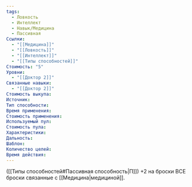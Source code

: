 ```yaml
---
tags:
  - Ловкость
  - Интеллект
  - Навык/Медицина
  - Пассивная
Ссылки:
  - "[[Медицина]]"
  - "[[Ловкость]]"
  - "[[Интеллект]]"
  - "[[Типы способностей]]"
Стоимость: "5"
Уровни:
  - "[[Доктор 2]]"
Связанные навыки:
  - "[[Доктор 2]]"
Стоимость выкупа:
Источник:
Тип способности:
Время применения:
Стоимость применения:
Используемый пул:
Стоимость пула:
Характеристики:
Дальность:
Шаблон:
Количество целей:
Время действия:
---
```

([[Типы способностей#Пассивная способность|П]]) +2 на броски ВСЕ броски связанные с [[Медицина|медициной]]. 